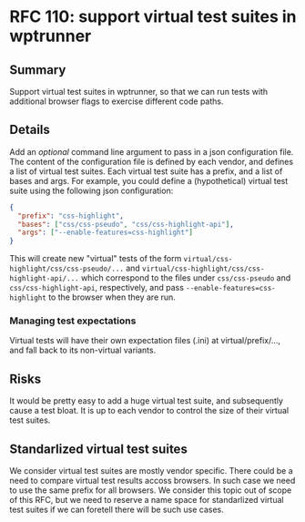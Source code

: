 # RFC 110: support virtual test suites in wptrunner

## Summary

Support virtual test suites in wptrunner, so that we can run tests with
additional browser flags to exercise different code paths.

## Details

Add an *optional* command line argument to pass in a json configuration file. The
content of the configuration file is defined by each vendor, and defines a list of
virtual test suites. Each virtual test suite has a prefix, and a list of bases
and args. For example, you could define a (hypothetical) virtual test suite
using the following json configuration:

```json
{
  "prefix": "css-highlight",
  "bases": ["css/css-pseudo", "css/css-highlight-api"],
  "args": ["--enable-features=css-highlight"]
}
```

This will create new "virtual" tests of the form
`virtual/css-highlight/css/css-pseudo/...` and
`virtual/css-highlight/css/css-highlight-api/...` which correspond to the files
under `css/css-pseudo` and `css/css-highlight-api`, respectively,
and pass `--enable-features=css-highlight` to the browser when they are run.

### Managing test expectations

Virtual tests will have their own expectation files (.ini) at
virtual/prefix/..., and fall back to its non-virtual variants.

## Risks

It would be pretty easy to add a huge virtual test suite, and subsequently cause
a test bloat. It is up to each vendor to control the size of their virtual test
suites.

## Standarlized virtual test suites

We consider virtual test suites are mostly vendor specific. There could be a
need to compare virtual test results accoss browsers. In such case we need to
use the same prefix for all browsers. We consider this topic out of scope of
this RFC, but we need to reserve a name space for standarlized virtual test
suites if we can foretell there will be such use cases.
